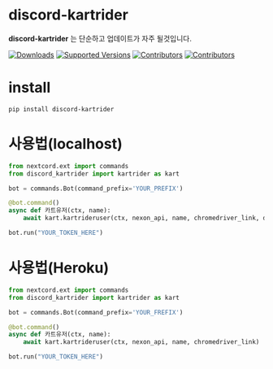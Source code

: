 # discord-kartrider

**discord-kartrider** 는 단순하고 업데이트가 자주 될것입니다.

[![Downloads](https://static.pepy.tech/badge/discord_kartrider/month)](https://pepy.tech/project/discord_kartrider)
[![Supported Versions](https://img.shields.io/pypi/pyversions/discord_kartrider.svg)](https://pypi.org/project/discord_kartrider)
[![Contributors](https://img.shields.io/github/contributors/chunjoonseo541/discord-kartrider.svg)](https://github.com/chunjoonseo541/discord-kartrider/graphs/contributors)
[![Contributors](https://img.shields.io/pypi/v/discord-kartrider)](https://pypi.org/project/discord_kartrider)

# install
```
pip install discord-kartrider
```

# 사용법(localhost)
```python
from nextcord.ext import commands
from discord_kartrider import kartrider as kart

bot = commands.Bot(command_prefix='YOUR_PREFIX')

@bot.command()
async def 카트유저(ctx, name):
    await kart.kartrideruser(ctx, nexon_api, name, chromedriver_link, discord_module)

bot.run("YOUR_TOKEN_HERE")
```

# 사용법(Heroku)
```python
from nextcord.ext import commands
from discord_kartrider import kartrider as kart

bot = commands.Bot(command_prefix='YOUR_FREFIX')

@bot.command()
async def 카트유저(ctx, name):
    await kart.kartrideruser(ctx, nexon_api, name, chromedriver_link)

bot.run("YOUR_TOKEN_HERE")
```